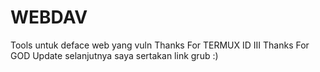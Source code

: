 # WEBDAV
Tools untuk deface web yang vuln
Thanks For TERMUX ID III
Thanks For GOD
Update selanjutnya saya sertakan link grub :)
